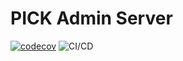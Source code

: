 # PICK Admin Server
[![codecov](https://codecov.io/gh/dkssud9556/pick-server-Venus/branch/master/graph/badge.svg)](https://codecov.io/gh/dkssud9556/pick-server-Venus)
![CI/CD](https://github.com/DSM-PICK/pick-server-Venus/workflows/CI/CD/badge.svg)